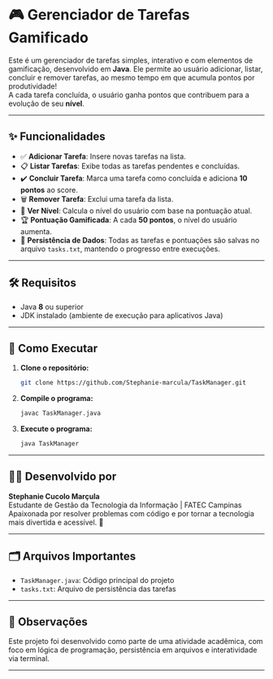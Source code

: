 # 🎮 Gerenciador de Tarefas Gamificado

Este é um gerenciador de tarefas simples, interativo e com elementos de gamificação, desenvolvido em **Java**. Ele permite ao usuário adicionar, listar, concluir e remover tarefas, ao mesmo tempo em que acumula pontos por produtividade!  
A cada tarefa concluída, o usuário ganha pontos que contribuem para a evolução de seu **nível**.

---

## ✨ Funcionalidades

- ✅ **Adicionar Tarefa**: Insere novas tarefas na lista.
- 📋 **Listar Tarefas**: Exibe todas as tarefas pendentes e concluídas.
- ✔️ **Concluir Tarefa**: Marca uma tarefa como concluída e adiciona **10 pontos** ao score.
- 🗑️ **Remover Tarefa**: Exclui uma tarefa da lista.
- 🧠 **Ver Nível**: Calcula o nível do usuário com base na pontuação atual.
- 🏆 **Pontuação Gamificada**: A cada **50 pontos**, o nível do usuário aumenta.
- 💾 **Persistência de Dados**: Todas as tarefas e pontuações são salvas no arquivo `tasks.txt`, mantendo o progresso entre execuções.

---

## 🛠️ Requisitos

- Java **8** ou superior
- JDK instalado (ambiente de execução para aplicativos Java)

---

## 🚀 Como Executar

1. **Clone o repositório:**

   ```bash
   git clone https://github.com/Stephanie-marcula/TaskManager.git
   ```

2. **Compile o programa:**

   ```bash
   javac TaskManager.java
   ```

3. **Execute o programa:**

   ```bash
   java TaskManager
   ```

---

## 👩‍💻 Desenvolvido por

**Stephanie Cucolo Marçula**  
Estudante de Gestão da Tecnologia da Informação | FATEC Campinas  
Apaixonada por resolver problemas com código e por tornar a tecnologia mais divertida e acessível. 🚀  

---

## 🗂️ Arquivos Importantes

- `TaskManager.java`: Código principal do projeto
- `tasks.txt`: Arquivo de persistência das tarefas

---

## 📌 Observações

Este projeto foi desenvolvido como parte de uma atividade acadêmica, com foco em lógica de programação, persistência em arquivos e interatividade via terminal.

---
